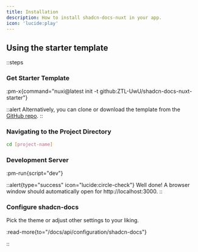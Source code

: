 ```yaml
---
title: Installation
description: How to install shadcn-docs-nuxt in your app.
icon: 'lucide:play'
---
```


## Using the starter template

::steps
### Get Starter Template

:pm-x{command="nuxi@latest init -t github:ZTL-UwU/shadcn-docs-nuxt-starter"}

::alert
Alternatively, you can clone or download the template from the [GitHub repo](https://github.com/ZTL-UwU/shadcn-docs-nuxt-starter).
::

### Navigating to the Project Directory

```bash
cd [project-name]
```

### Development Server

:pm-run{script="dev"}

::alert{type="success" icon="lucide:circle-check"}
Well done! A browser window should automatically open for http://localhost:3000.
::

### Configure shadcn-docs

Pick the theme or adjust other settings to your liking.

:read-more{to="/docs/api/configuration/shadcn-docs"}

::
